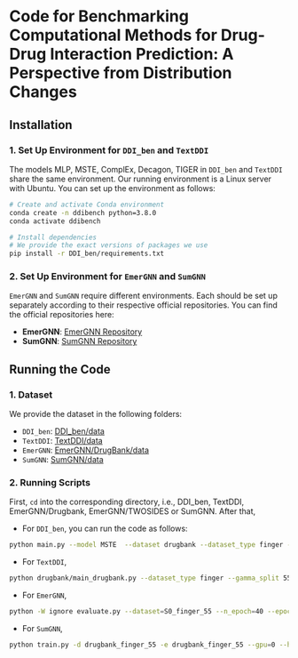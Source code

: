 # Code for Benchmarking Computational Methods for Drug-Drug Interaction Prediction: A Perspective from Distribution Changes


## Installation
### 1. Set Up Environment for `DDI_ben` and `TextDDI`
The models MLP, MSTE, ComplEx, Decagon, TIGER in `DDI_ben` and `TextDDI` share the same environment. Our running environment is a Linux server with Ubuntu. You can set up the environment as follows:

```bash
# Create and activate Conda environment
conda create -n ddibench python=3.8.0
conda activate ddibench

# Install dependencies
# We provide the exact versions of packages we use
pip install -r DDI_ben/requirements.txt
```

### 2. Set Up Environment for `EmerGNN` and `SumGNN`
`EmerGNN` and `SumGNN` require different environments. Each should be set up separately according to their respective official repositories. You can find the official repositories here:  
- **EmerGNN**: [EmerGNN Repository](https://github.com/LARS-research/EmerGNN)  
- **SumGNN**: [SumGNN Repository](https://github.com/yueyu1030/SumGNN)

## Running the Code
### 1. Dataset
We provide the dataset in the following folders:
- `DDI_ben`: [DDI_ben/data](https://github.com/zgs0314/DDI-Ben-code/tree/main/DDI_Ben/DDI_ben/data)
- `TextDDI`: [TextDDI/data](https://github.com/zgs0314/DDI-Ben-code/tree/main/DDI_Ben/TextDDI/data)
- `EmerGNN`: [EmerGNN/DrugBank/data](https://github.com/zgs0314/DDI-Ben-code/tree/main/DDI_Ben/EmerGNN/DrugBank/data)
- `SumGNN`: [SumGNN/data](https://github.com/zgs0314/DDI-Ben-code/tree/main/DDI_Ben/SumGNN/data)

### 2. Running Scripts
First, `cd` into the corresponding directory, i.e., DDI_ben, TextDDI, EmerGNN/Drugbank, EmerGNN/TWOSIDES or SumGNN. After that,

- For `DDI_ben`, you can run the code as follows:
```bash
python main.py --model MSTE  --dataset drugbank --dataset_type finger --gamma_split 55  --lr 3e-3 --gpu 0 
```

- For `TextDDI`, 
```bash
python drugbank/main_drugbank.py --dataset_type finger --gamma_split 55
```

- For `EmerGNN`,
```bash
python -W ignore evaluate.py --dataset=S0_finger_55 --n_epoch=40 --epoch_per_test=2 --gpu=0
```

- For `SumGNN`,
```bash
python train.py -d drugbank_finger_55 -e drugbank_finger_55 --gpu=0 --hop=2 --batch=64 --l2=1e-5 --emb_dim=64 -b=8 --lr=5e-4 -s S0 -ne=40 --max_links 120000 -max_h 100
```